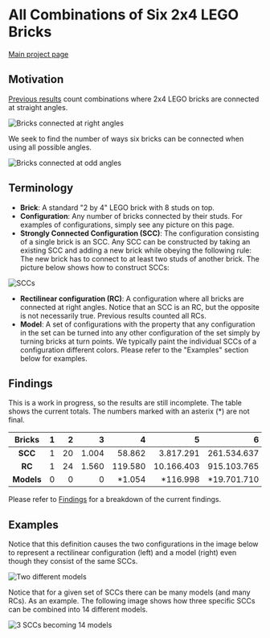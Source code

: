 # All Combinations of Six 2x4 LEGO Bricks

[Main project page](http://c-mt.dk/counting)

## Motivation

[Previous results](http://www.math.ku.dk/~eilers/lego.html) count combinations where 2x4 LEGO bricks are connected at straight angles.

![Bricks connected at right angles](http://c-mt.dk/counting/images/rectilinearintrosmall.png "There are 915.103.765 ways to combine 6 bricks at straight and right angles")

We seek to find the number of ways six bricks can be connected when using all possible angles.

![Bricks connected at odd angles](http://c-mt.dk/counting/images/modelsintrosmall.png "It is currently unknown how many ways 6 bricks can be combined at other angles")


## Terminology

* **Brick**: A standard "2 by 4" LEGO brick with 8 studs on top.
* **Configuration**: Any number of bricks connected by their studs. For examples of configurations, simply see any picture on this page.
* **Strongly Connected Configuration (SCC)**: The configuration consisting of a single brick is an SCC. Any SCC can be constructed by taking an existing SCC and adding a new brick while obeying the following rule: The new brick has to connect to at least two studs of another brick. The picture below shows how to construct SCCs:

![SCCs](http://c-mt.dk/counting/images/sccconstructionsmall.png "Notice that for any SCC with more than one brick, any additional brick has to connect to a single other brick using at least two studs")

* **Rectilinear configuration (RC)**: A configuration where all bricks are connected at right angles. Notice that an SCC is an RC, but the opposite is not necessarily true. Previous results counted all RCs.
* **Model**: A set of configurations with the property that any configuration in the set can be turned into any other configuration of the set simply by turning bricks at turn points. We typically paint the individual SCCs of a configuration different colors. Please refer to the "Examples" section below for examples.

## Findings

This is a work in progress, so the results are still incomplete. The table shows the current totals. The numbers marked with an asterix (*) are not final. 

|  Bricks    | 1 |  2 |     3 |       4 |          5 |           6 | 
|:----------:|--:|---:|------:|--------:|-----------:|------------:|
| **SCC**    | 1 | 20 | 1.004 |  58.862 |  3.817.291 | 261.534.637 |
| **RC**     | 1 | 24 | 1.560 | 119.580 | 10.166.403 | 915.103.765 |
| **Models** | 0 |  0 |     0 |  *1.054 |   *116.998 | *19.701.710 |

Please refer to [Findings](http://c-mt.dk/counting/findings.php) for a breakdown of the current findings.

## Examples

Notice that this definition causes the two configurations in the image below to represent a rectilinear configuration (left) and a model (right) even though they consist of the same SCCs.

![Two different models](http://c-mt.dk/counting/images/modelsdifferentsmall.png "These two models are not the same because the green and yellow SCC block the turn points")

Notice that for a given set of SCCs there can be many models (and many RCs). As an example. The following image shows how three specific SCCs can be combined into 14 different models.

![3 SCCs becoming 14 models](http://c-mt.dk/counting/images/variousmodelsexamplesmall.png "These three SCCs can be combined into 14 different models")
